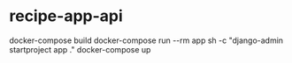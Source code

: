 # recipe-app-api

docker-compose build
docker-compose run --rm app sh -c "django-admin startproject app ."
docker-compose up
